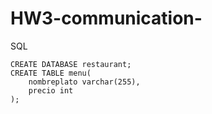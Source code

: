 # HW3-communication-

SQL

```
CREATE DATABASE restaurant;
CREATE TABLE menu(
	nombreplato varchar(255),
	precio int
);
```

